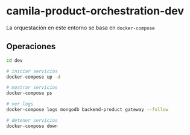 # camila-product-orchestration-dev

La orquestación en este entorno se basa en `docker-compose`


## Operaciones

```bash
cd dev

# iniciar servicios
docker-compose up -d

# mostrar servicios
docker-compose ps

# ver logs
docker-compose logs mongodb backend-product gateway --follow

# detener servicios
docker-compose down
```
